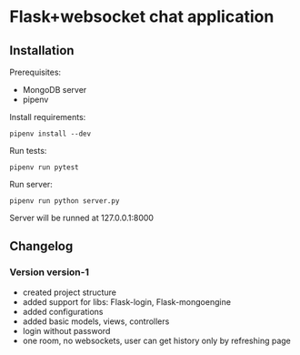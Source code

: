 
# Flask+websocket chat application

## Installation

Prerequisites:

* MongoDB server
* pipenv

Install requirements:

```
pipenv install --dev
```

Run tests:

```
pipenv run pytest
```

Run server:

```
pipenv run python server.py
```

Server will be runned at 127.0.0.1:8000

## Changelog

### Version version-1

* created project structure
* added support for libs: Flask-login, Flask-mongoengine
* added configurations
* added basic models, views, controllers
* login without password
* one room, no websockets, user can get history only by refreshing page



